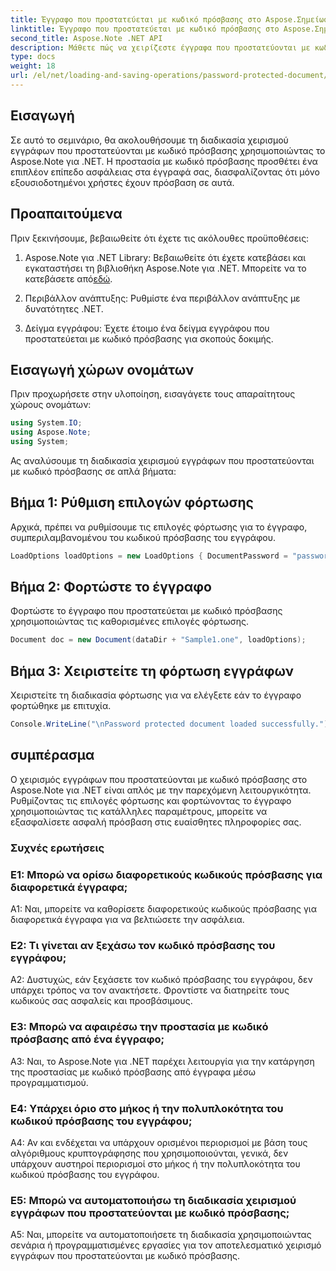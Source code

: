 ```yaml
---
title: Έγγραφο που προστατεύεται με κωδικό πρόσβασης στο Aspose.Σημείωση
linktitle: Έγγραφο που προστατεύεται με κωδικό πρόσβασης στο Aspose.Σημείωση
second_title: Aspose.Note .NET API
description: Μάθετε πώς να χειρίζεστε έγγραφα που προστατεύονται με κωδικό πρόσβασης χρησιμοποιώντας το Aspose.Note για .NET. Ασφαλίστε τις ευαίσθητες πληροφορίες σας με ευκολία.
type: docs
weight: 18
url: /el/net/loading-and-saving-operations/password-protected-document/
---
```

## Εισαγωγή

Σε αυτό το σεμινάριο, θα ακολουθήσουμε τη διαδικασία χειρισμού εγγράφων που προστατεύονται με κωδικό πρόσβασης χρησιμοποιώντας το Aspose.Note για .NET. Η προστασία με κωδικό πρόσβασης προσθέτει ένα επιπλέον επίπεδο ασφάλειας στα έγγραφά σας, διασφαλίζοντας ότι μόνο εξουσιοδοτημένοι χρήστες έχουν πρόσβαση σε αυτά.

## Προαπαιτούμενα

Πριν ξεκινήσουμε, βεβαιωθείτε ότι έχετε τις ακόλουθες προϋποθέσεις:

1.  Aspose.Note για .NET Library: Βεβαιωθείτε ότι έχετε κατεβάσει και εγκαταστήσει τη βιβλιοθήκη Aspose.Note για .NET. Μπορείτε να το κατεβάσετε από[εδώ](https://releases.aspose.com/note/net/).

2. Περιβάλλον ανάπτυξης: Ρυθμίστε ένα περιβάλλον ανάπτυξης με δυνατότητες .NET.

3. Δείγμα εγγράφου: Έχετε έτοιμο ένα δείγμα εγγράφου που προστατεύεται με κωδικό πρόσβασης για σκοπούς δοκιμής.

## Εισαγωγή χώρων ονομάτων

Πριν προχωρήσετε στην υλοποίηση, εισαγάγετε τους απαραίτητους χώρους ονομάτων:

```csharp
using System.IO;
using Aspose.Note;
using System;
```

Ας αναλύσουμε τη διαδικασία χειρισμού εγγράφων που προστατεύονται με κωδικό πρόσβασης σε απλά βήματα:

## Βήμα 1: Ρύθμιση επιλογών φόρτωσης

Αρχικά, πρέπει να ρυθμίσουμε τις επιλογές φόρτωσης για το έγγραφο, συμπεριλαμβανομένου του κωδικού πρόσβασης του εγγράφου.

```csharp
LoadOptions loadOptions = new LoadOptions { DocumentPassword = "password" };
```

## Βήμα 2: Φορτώστε το έγγραφο

Φορτώστε το έγγραφο που προστατεύεται με κωδικό πρόσβασης χρησιμοποιώντας τις καθορισμένες επιλογές φόρτωσης.

```csharp
Document doc = new Document(dataDir + "Sample1.one", loadOptions);
```

## Βήμα 3: Χειριστείτε τη φόρτωση εγγράφων

Χειριστείτε τη διαδικασία φόρτωσης για να ελέγξετε εάν το έγγραφο φορτώθηκε με επιτυχία.

```csharp
Console.WriteLine("\nPassword protected document loaded successfully.");
```

## συμπέρασμα

Ο χειρισμός εγγράφων που προστατεύονται με κωδικό πρόσβασης στο Aspose.Note για .NET είναι απλός με την παρεχόμενη λειτουργικότητα. Ρυθμίζοντας τις επιλογές φόρτωσης και φορτώνοντας το έγγραφο χρησιμοποιώντας τις κατάλληλες παραμέτρους, μπορείτε να εξασφαλίσετε ασφαλή πρόσβαση στις ευαίσθητες πληροφορίες σας.

### Συχνές ερωτήσεις

### Ε1: Μπορώ να ορίσω διαφορετικούς κωδικούς πρόσβασης για διαφορετικά έγγραφα;

A1: Ναι, μπορείτε να καθορίσετε διαφορετικούς κωδικούς πρόσβασης για διαφορετικά έγγραφα για να βελτιώσετε την ασφάλεια.

### Ε2: Τι γίνεται αν ξεχάσω τον κωδικό πρόσβασης του εγγράφου;

A2: Δυστυχώς, εάν ξεχάσετε τον κωδικό πρόσβασης του εγγράφου, δεν υπάρχει τρόπος να τον ανακτήσετε. Φροντίστε να διατηρείτε τους κωδικούς σας ασφαλείς και προσβάσιμους.

### Ε3: Μπορώ να αφαιρέσω την προστασία με κωδικό πρόσβασης από ένα έγγραφο;

A3: Ναι, το Aspose.Note για .NET παρέχει λειτουργία για την κατάργηση της προστασίας με κωδικό πρόσβασης από έγγραφα μέσω προγραμματισμού.

### Ε4: Υπάρχει όριο στο μήκος ή την πολυπλοκότητα του κωδικού πρόσβασης του εγγράφου;

A4: Αν και ενδέχεται να υπάρχουν ορισμένοι περιορισμοί με βάση τους αλγόριθμους κρυπτογράφησης που χρησιμοποιούνται, γενικά, δεν υπάρχουν αυστηροί περιορισμοί στο μήκος ή την πολυπλοκότητα του κωδικού πρόσβασης του εγγράφου.

### Ε5: Μπορώ να αυτοματοποιήσω τη διαδικασία χειρισμού εγγράφων που προστατεύονται με κωδικό πρόσβασης;

A5: Ναι, μπορείτε να αυτοματοποιήσετε τη διαδικασία χρησιμοποιώντας σενάρια ή προγραμματισμένες εργασίες για τον αποτελεσματικό χειρισμό εγγράφων που προστατεύονται με κωδικό πρόσβασης.